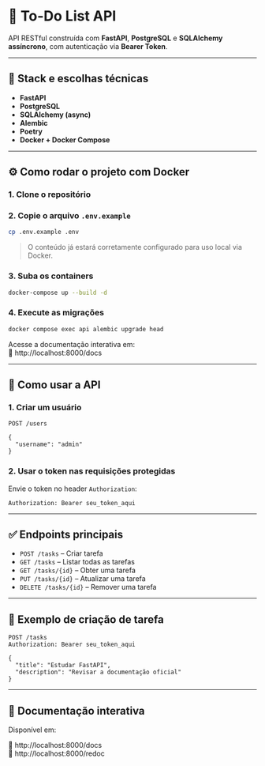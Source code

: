 # 📝 To-Do List API

API RESTful construída com **FastAPI**, **PostgreSQL** e **SQLAlchemy assíncrono**, com autenticação via **Bearer Token**.

---

## 🚀 Stack e escolhas técnicas

- **FastAPI**
- **PostgreSQL**
- **SQLAlchemy (async)**
- **Alembic**
- **Poetry**
- **Docker + Docker Compose**

---

## ⚙️ Como rodar o projeto com Docker

### 1. Clone o repositório


### 2. Copie o arquivo `.env.example`

```bash
cp .env.example .env
```

> O conteúdo já estará corretamente configurado para uso local via Docker.

### 3. Suba os containers

```bash
docker-compose up --build -d
```

### 4. Execute as migrações

```bash
docker compose exec api alembic upgrade head
```

Acesse a documentação interativa em:  
📍 http://localhost:8000/docs

---

## 🧪 Como usar a API

### 1. Criar um usuário

```http
POST /users

{
  "username": "admin"
}
```

### 2. Usar o token nas requisições protegidas

Envie o token no header `Authorization`:

```
Authorization: Bearer seu_token_aqui
```

---

## ✅ Endpoints principais

- `POST /tasks` – Criar tarefa
- `GET /tasks` – Listar todas as tarefas
- `GET /tasks/{id}` – Obter uma tarefa
- `PUT /tasks/{id}` – Atualizar uma tarefa
- `DELETE /tasks/{id}` – Remover uma tarefa

---

## 🧠 Exemplo de criação de tarefa

```http
POST /tasks
Authorization: Bearer seu_token_aqui

{
  "title": "Estudar FastAPI",
  "description": "Revisar a documentação oficial"
}
```

---

## 📄 Documentação interativa

Disponível em:

📍 http://localhost:8000/docs  
📍 http://localhost:8000/redoc
